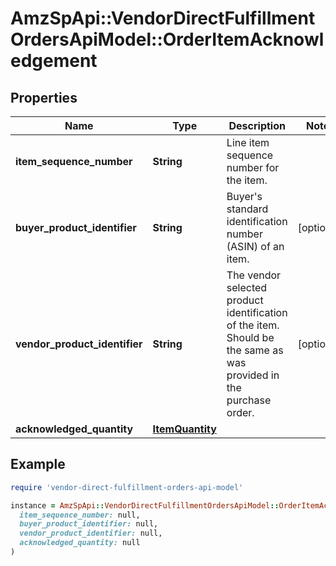 # AmzSpApi::VendorDirectFulfillmentOrdersApiModel::OrderItemAcknowledgement

## Properties

| Name | Type | Description | Notes |
| ---- | ---- | ----------- | ----- |
| **item_sequence_number** | **String** | Line item sequence number for the item. |  |
| **buyer_product_identifier** | **String** | Buyer&#39;s standard identification number (ASIN) of an item. | [optional] |
| **vendor_product_identifier** | **String** | The vendor selected product identification of the item. Should be the same as was provided in the purchase order. | [optional] |
| **acknowledged_quantity** | [**ItemQuantity**](ItemQuantity.md) |  |  |

## Example

```ruby
require 'vendor-direct-fulfillment-orders-api-model'

instance = AmzSpApi::VendorDirectFulfillmentOrdersApiModel::OrderItemAcknowledgement.new(
  item_sequence_number: null,
  buyer_product_identifier: null,
  vendor_product_identifier: null,
  acknowledged_quantity: null
)
```

